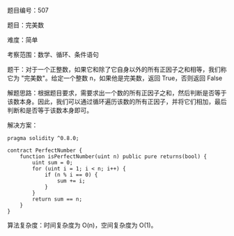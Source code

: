 题目编号：507

题目：完美数

难度：简单

考察范围：数学、循环、条件语句

题干：对于一个正整数，如果它和除了它自身以外的所有正因子之和相等，我们称它为 "完美数"。给定一个整数 n，如果他是完美数，返回 True，否则返回 False

解题思路：根据题目要求，需要求出一个数的所有正因子之和，然后判断是否等于该数本身。因此，我们可以通过循环遍历该数的所有正因子，并将它们相加，最后判断和是否等于该数本身即可。

解决方案：

```
pragma solidity ^0.8.0;

contract PerfectNumber {
    function isPerfectNumber(uint n) public pure returns(bool) {
        uint sum = 0;
        for (uint i = 1; i < n; i++) {
            if (n % i == 0) {
                sum += i;
            }
        }
        return sum == n;
    }
}
```

算法复杂度：时间复杂度为 O(n)，空间复杂度为 O(1)。